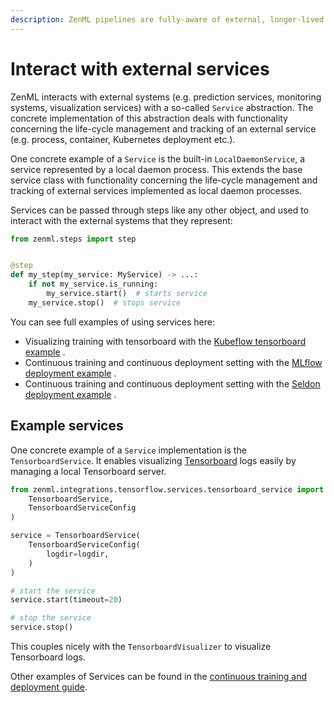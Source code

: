 ```yaml
---
description: ZenML pipelines are fully-aware of external, longer-lived services.
---
```


# Interact with external services

ZenML interacts with external systems (e.g. prediction services, monitoring
systems, visualization services) with a
so-called `Service` abstraction.
The concrete implementation of this abstraction deals with functionality
concerning the life-cycle management and
tracking of an external service (e.g. process, container,
Kubernetes deployment etc.).

One concrete example of a `Service` is the built-in `LocalDaemonService`, a
service represented by a local daemon
process. This extends the base service class with functionality concerning the
life-cycle management and tracking
of external services implemented as local daemon processes.

Services can be passed through steps like any other object, and used to interact
with the external systems that
they represent:

```python
from zenml.steps import step


@step
def my_step(my_service: MyService) -> ...:
    if not my_service.is_running:
        my_service.start()  # starts service
    my_service.stop()  # stops service
```

You can see full examples of using services here:

* Visualizing training with tensorboard with
  the [Kubeflow tensorboard example](https://github.com/zenml-io/zenml/tree/main/examples/kubeflow)
  .
* Continuous training and continuous deployment setting with
  the [MLflow deployment example](https://github.com/zenml-io/zenml/tree/main/examples/mlflow_deployment)
  .
* Continuous training and continuous deployment setting with
  the [Seldon deployment example](https://github.com/zenml-io/zenml/tree/main/examples/seldon_deployment)
  .

## Example services

One concrete example of a `Service` implementation is the `TensorboardService`.
It enables visualizing [Tensorboard](https://www.tensorflow.org/tensorboard)
logs easily by managing a local Tensorboard
server.

```python
from zenml.integrations.tensorflow.services.tensorboard_service import (
    TensorboardService,
    TensorboardServiceConfig
)

service = TensorboardService(
    TensorboardServiceConfig(
        logdir=logdir,
    )
)

# start the service
service.start(timeout=20)

# stop the service
service.stop()
```

This couples nicely with the `TensorboardVisualizer` to visualize Tensorboard
logs.

Other examples of Services can be found in
the [continuous training and deployment
guide](continuous-training-and-deployment.md).
